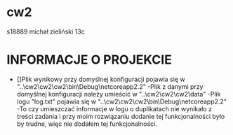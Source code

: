 # cw2
s18889 michał zieliński 13c

# INFORMACJE O PROJEKCIE
- []Plik wynikowy przy domyślnej konfiguracji pojawia się w "..\cw2\cw2\cw2\bin\Debug\netcoreapp2.2"
-Plik z danymi przy domyślnej konfiguracji należy umieścić w
"..\cw2\cw2\cw2\data"
-Plik logu "łog.txt" pojawia się w
"..\cw2\cw2\cw2\bin\Debug\netcoreapp2.2"
-To czy umieszczać informacje w logu o duplikatach nie wynikało z treści zadania i przy moim rozwiązaniu dodanie tej funkcjonalności było by trudne, więc nie dodałem tej funkcjonalności.
